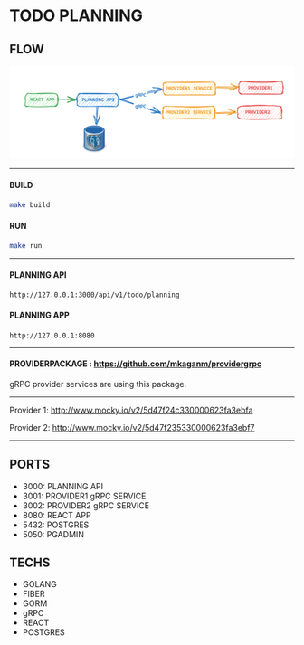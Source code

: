 # TODO PLANNING


## FLOW
![img.png](img.png)

---

#### BUILD
```bash
make build
```

#### RUN
```bash
make run
```

---

#### PLANNING API
```
http://127.0.0.1:3000/api/v1/todo/planning
```

#### PLANNING APP
```
http://127.0.0.1:8080
```
---

#### PROVIDERPACKAGE : https://github.com/mkaganm/providergrpc
gRPC provider services are using this package.

---

Provider 1:
http://www.mocky.io/v2/5d47f24c330000623fa3ebfa

Provider 2:
http://www.mocky.io/v2/5d47f235330000623fa3ebf7

---

## PORTS

- 3000: PLANNING API
- 3001: PROVIDER1 gRPC SERVICE
- 3002: PROVIDER2 gRPC SERVICE
- 8080: REACT APP
- 5432: POSTGRES
- 5050: PGADMIN

## TECHS
- GOLANG
- FIBER
- GORM
- gRPC
- REACT
- POSTGRES



